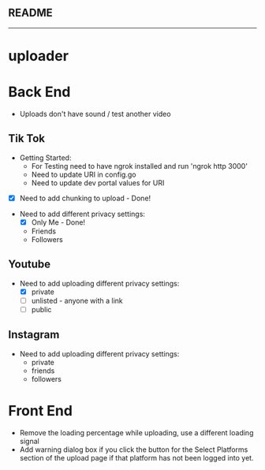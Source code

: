## README
***
# uploader

# Back End
- Uploads don't have sound / test another video
## Tik Tok
- Getting Started:
	- For Testing need to have ngrok installed and run 'ngrok http 3000'
	- Need to update URI in config.go
	- Need to update dev portal values for URI
- [x] Need to add chunking to upload - Done!
- Need to add different privacy settings:
	- [x] Only Me - Done!
	- Friends
	- Followers
## Youtube
- Need to add uploading different privacy settings:
	- [x] private
	- [ ] unlisted - anyone with a link
	- [ ] public

## Instagram
- Need to add uploading different privacy settings:
	- private
	- friends
	- followers
  

# Front End

- Remove the loading percentage while uploading, use a different loading signal
- Add warning dialog box if you click the button for the Select Platforms section of the upload page if that platform has not been logged into yet.
